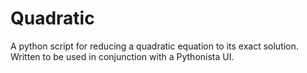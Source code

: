 # Quadratic

A python script for reducing a quadratic equation to its exact solution. Written to be used in conjunction with a Pythonista UI.
